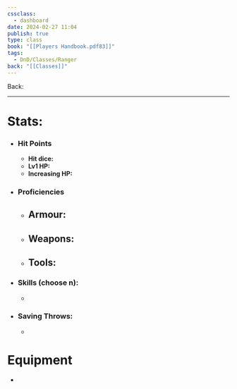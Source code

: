 ```yaml
---
cssclass:
  - dashboard
date: 2024-02-27 11:04
publish: true
type: class
book: "[[Players Handbook.pdf83]]"
tags:
  - DnD/Classes/Ranger
back: "[[Classes]]"
---
```

Back: 

---
# Stats:
- ### Hit Points
	- **Hit dice:** 
	- **Lv1 HP:**  
	- **Increasing HP:** 
- ### Proficiencies
	- **Armour:** 
		- 
	- **Weapons:** 
		- 
	- **Tools:** 
		- 
- ### Skills (choose n):
	- 
- ### Saving Throws:
	- 
# Equipment
- 